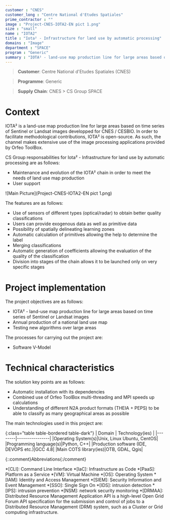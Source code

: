 ```yaml
---
customer : "CNES"
customer_long : "Centre National d'Etudes Spatiales"
prime_contractor : ""
image : "Project-CNES-IOTA2-EN pict 1.png"
size : "small"
name : "IOTA2"
title : "Iota² - Infrastructure for land use by automatic processing"
domains : "Image"
department : "SPACE"
program : "Generic"
summary : "IOTA² - land-use map production line for large areas based on time series of Sentinel or Landsat images. Annual production of a national land use map. Testing new algorithms over large areas"
---
```


> __Customer__\: Centre National d'Etudes Spatiales (CNES)

> __Programme__\: Generic

> __Supply Chain__\: CNES >  CS Group SPACE


# Context

IOTA² is a land-use map production line for large areas based on time series of Sentinel or Landsat images developped for CNES / CESBIO. In order to facilitate methodological contributions, IOTA² is open-source. As such, the channel makes extensive use of the image processing applications provided by Orfeo ToolBox.

CS Group responsabilities for Iota² - Infrastructure for land use by automatic processing are as follows:
* Maintenance and evolution of the IOTA² chain in order to meet the needs of land use map production
* User support

![Main Picture](Project-CNES-IOTA2-EN pict 1.png)

The features are as follows:
* Use of sensors of different types (optical/radar) to obtain better quality classifications
* Users can provide exogenous data as well as primitive data
* Possibility of spatially delineating learning zones
* Automatic calculation of primitives allowing the help to determine the label
* Merging classifications
* Automatic generation of coefficients allowing the evaluation of the quality of the classification
* Division into stages of the chain allows it to be launched only on very specific stages

# Project implementation

The project objectives are as follows:
* IOTA² - land-use map production line for large areas based on time series of Sentinel or Landsat images
* Annual production of a national land use map
* Testing new algorithms over large areas

The processes for carrying out the project are:
* Software V-Model

# Technical characteristics

The solution key points are as follows:
* Automatic installation with its dependencies
* Combined use of Orfeo ToolBox multi-threading and MPI speeds up calculations
* Understanding of different N2A product formats (THEIA + PEPS) to be able to classify as many geographical areas as possible



The main technologies used in this project are:

{:class="table table-bordered table-dark"}
| Domain | Technology(ies) |
|--------|----------------|
|Operating System(s)|Unix, Linux Ubuntu, CentOS|
|Programming language(s)|Python, C++|
|Production software (IDE, DEVOPS etc.)|GCC 4.8|
|Main COTS library(ies)|OTB, GDAL, Qgis|



{::comment}Abbreviations{:/comment}

*[CLI]: Command Line Interface
*[IaC]: Infrastructure as Code
*[PaaS]: Platform as a Service
*[VM]: Virtual Machine
*[OS]: Operating System
*[IAM]: Identity and Access Management
*[SIEM]: Security Information and Event Management
*[SSO]: Single Sign On
*[IDS]: intrusion detection
*[IPS]: intrusion prevention
*[NSM]: network security monitoring
*[DRMAA]: Distributed Resource Management Application API is a high-level Open Grid Forum API specification for the submission and control of jobs to a Distributed Resource Management (DRM) system, such as a Cluster or Grid computing infrastructure.
